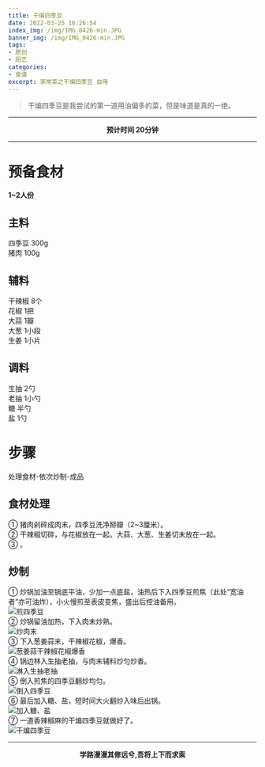 ```yaml
---
title: 干煸四季豆
date: 2022-03-25 16:26:54
index_img: /img/IMG_0426-min.JPG
banner_img: /img/IMG_0426-min.JPG
tags:
- 原创
- 厨艺
categories: 
- 食谱
excerpt: 家常菜之干煸四季豆 自用
---
```


> 干煸四季豆是我尝试的第一道用油偏多的菜，但是味道是真的一绝。

----  
**<center>预计时间 20分钟</center>**

----

# 预备食材

**1~2人份**

## 主料

四季豆 300g  
猪肉 100g  

## 辅料

干辣椒 8个  
花椒 1把  
大蒜 1瓣  
大葱 1小段  
生姜 1小片

## 调料
 
生抽 2勺  
老抽 1小勺  
糖 半勺  
盐 1勺  


# 步骤

处理食材-依次炒制-成品

## 食材处理

① 猪肉剁碎成肉末，四季豆洗净掰瓣（2~3厘米）。  
② 干辣椒切碎，与花椒放在一起。大蒜、大葱、生姜切末放在一起。  
③ 。

## 炒制

① 炒锅加油至锅底平油，少加一点底盐，油热后下入四季豆煎焦（此处“宽油者”亦可油炸），小火慢煎至表皮变焦，盛出后控油备用。  
![煎四季豆]()  
② 炒锅留油加热，下入肉末炒熟。  
![炒肉末]()  
③ 下入葱姜蒜末，干辣椒花椒，爆香。  
![葱姜蒜干辣椒花椒爆香]()  
④ 锅边林入生抽老抽，与肉末辅料炒匀炒香。  
![淋入生抽老抽]()  
⑤ 倒入煎焦的四季豆翻炒均匀。  
![倒入四季豆]()  
⑥ 最后加入糖、盐，短时间大火翻炒入味后出锅。  
![加入糖、盐]()  
⑦ 一道香辣椒麻的干煸四季豆就做好了。  
![干煸四季豆]()

---
**<center>学路漫漫其修远兮,吾将上下而求索</center>**